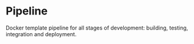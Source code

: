 # Pipeline
Docker template pipeline for all stages of development: building, testing, integration and deployment.
